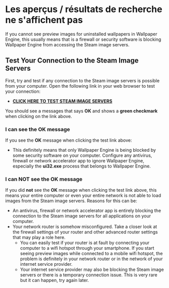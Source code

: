 # Les aperçus / résultats de recherche ne s'affichent pas

If you cannot see preview images for uninstalled wallpapers in Wallpaper Engine, this usually means that is a firewall or security software is blocking Wallpaper Engine from accessing the Steam image servers.

## Test Your Connection to the Steam Image Servers

First, try and test if any connection to the Steam image servers is possible from your computer. Open the following link in your web browser to test your connection:

* [**CLICK HERE TO TEST STEAM IMAGE SERVERS**](https://steamuserimages-a.akamaihd.net/ugc/1796366854776537259/C541D485E7156010D92284B082D13A2377FD1F8F/?imw=5000&imh=5000&ima=fit&impolicy=Letterbox&imcolor=%23000000&letterbox=false)

You should see a messages that says **OK** and shows a **green checkmark** when clicking on the link above.

### I can see the OK message

If you see the **OK** message when clicking the test link above:

* This definitely means that only Wallpaper Engine is being blocked by some security software on your computer. Configure any antivirus, firewall or network accelerator app to ignore Wallpaper Engine, especially the **ui32.exe** process that belongs to Wallpaper Engine.

### I can NOT see the OK message

If you did **not** see the **OK** message when clicking the test link above, this means your entire computer or even your entire network is not able to load images from the Steam image servers. Reasons for this can be:

* An antivirus, firewall or network accelerator app is entirely blocking the connection to the Steam image servers for all applications on your computer.
* Your network router is somehow misconfigured. Take a closer look at the firewall settings of your router and other advanced router settings that may play a role here.
    * You can easily test if your router is at fault by connecting your computer to a wifi hotspot through your smartphone. If you start seeing preview images while connected to a mobile wifi hotspot, the problem is definitely in your network router or in the network of your internet service provider.
    * Your internet service provider may also be blocking the Steam image servers or there is a temporary connection issue. This is very rare but it can happen, try again later.